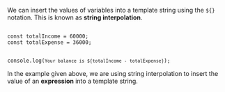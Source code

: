 We can insert the values of variables
into a template string using
the `${}` notation. This is
known as **string interpolation**.

<codeblock language="javascript" type="lesson">
<code>
const totalIncome = 60000;
const totalExpense = 36000;

console.log(`Your balance is ${totalIncome - totalExpense}`);
</code>
</codeblock>

In the example given above,
we are using string interpolation
to insert the value of an **expression**
into a template string.
